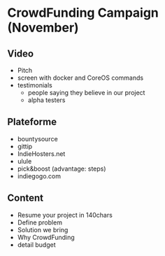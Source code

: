 # CrowdFunding Campaign (November)

## Video

- Pitch
- screen with docker and CoreOS commands
- testimonials
  - people saying they believe in our project
  - alpha testers

## Plateforme

- bountysource
- gittip
- IndieHosters.net
- ulule
- pick&boost (advantage: steps)
- indiegogo.com

## Content

- Resume your project in 140chars
- Define problem
- Solution we bring
- Why CrowdFunding
- detail budget
